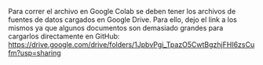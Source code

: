 Para correr el archivo en Google Colab se deben tener los archivos de fuentes de datos cargados en Google Drive.
Para ello, dejo el link a los mismos ya que algunos documentos son demasiado grandes para cargarlos directamente en GitHub:
https://drive.google.com/drive/folders/1JpbvPgi_TpazO5CwtBgzhjFHI6zsCufm?usp=sharing
